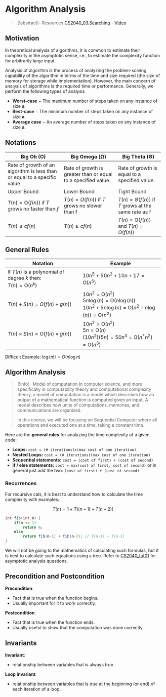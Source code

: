 # Algorithm Analysis

>[!abstract]- Resources
> [CS2040_03.Searching](../Notes/CS2040_03.Searching.pdf) - [Video](https://www.youtube.com/watch?v=oblot5d-ATI&t=2026s)

## Motivation

In theoretical analysis of algorithms, it is common to estimate their complexity in the asymptotic sense, i.e., to estimate the complexity function for arbitrarily large input.

Analysis of algorithm is the process of analyzing the problem-solving capability of the algorithm in terms of the time and size required (the size of memory for storage while implementation). However, the main concern of analysis of algorithms is the required time or performance. Generally, we perform the following types of analysis 

-   **Worst-case** − The maximum number of steps taken on any instance of size **a**.
-   **Best-case** − The minimum number of steps taken on any instance of size **a**.
-   **Average case** − An average number of steps taken on any instance of size **a**.

## Notations

| Big Oh (O)                                                                | Big Omega (Ω)                                                 | Big Theta (Θ)                                                     |
| ------------------------------------------------------------------------- | ------------------------------------------------------------- | ----------------------------------------------------------------- |
| Rate of growth of an algorithm is less than or equal to a specific value. | Rate of growth is greater than or equal to a specified value. | Rate of growth is equal to a specified value.                     |
| Upper Bound                                                               | Lower Bound                                                   | Tight Bound                                                       |
| $T(\mathrm{n})=\mathrm{O}(f(n))$ if $T$ grows no faster than $f$          | $T(n)=\Omega(f(n))$ if $T$ grows no slower than $\mathrm{f}$  | $T(n)=\Theta(f(n))$ if $T$ grows at the same rate as $\mathrm{f}$ |
| $T(n) \leq c f(n)$                                                        | $T(n) \geq c f(n)$                                            | $T(n)=\mathrm{O}(f(n)) \text { and }$ $T(n)=\Omega(f(n))$                                                                  |

## General Rules

| Notation                                         | Example                                                                                                                                                                    |
| ------------------------------------------------ | -------------------------------------------------------------------------------------------------------------------------------------------------------------------------- |
| If $T(n)$ is a polynomial of degree $k$ then:<br>$T(n)=\mathrm{O}\left(n^k\right)$                | $10 n^5+50 n^3+10 n+17=\mathrm{O}\left(n^5\right)$                                                                                                                         |
| $T(n)+S(n)=O(f(n)+g(n))$                         | $10 n^2=\mathrm{O}\left(n^2\right)$<br>$5 n \log (n)=\mathrm{O}(n \log (n))$<br>$10 n^2+5 n \log (n)=\mathrm{O}\left(n^2+n \log (n)\right)=\mathrm{O}\left(n^2\right)$<br> |
| $T(n) \times S(n)=\mathrm{O}\left(f(n) \times g(n)\right)$ | $10 n^2=\mathrm{O}\left(n^2\right)$<br>$5 n=\mathrm{O}(n)$<br>$\left(10 n^2\right)(5 n)=50 n^3=\mathrm{O}\left(n^* n^2\right)=\mathrm{O}\left(n^3\right)$                                                                                                                                                                           |

Difficult Example: $\log (n !)= O(n \log n)$

## Algorithm Analysis

> [!info]- Model of computation
> In computer science, and more specifically in computability theory and computational complexity theory, a model of computation is a model which describes how an output of a mathematical function is computed given an input. A model describes how units of computations, memories, and communications are organized.
> 
> In this course, we will be focusing on Sequential Computer where all operations and executed one at a time, taking a constant time.

Here are the **general rules** for analyzing the time complexity of a given code:

- **Loops:** `cost = (# iterations)x(max cost of one iteration)`
- **Nested Loops:** `cost = (# iterations)(max cost of one iteration)`
- **Sequential statements:** `cost = (cost of first) + (cost of second)`
- **if / else statements:** `cost = max(cost of first, cost of second)` or in general just add the two: `(cost of first) + (cost of second)`

### Recurrences

For recursive cals, it is best to understand how to calculate the time complexity with examples:

$$
T(n) = 1+T((n-1)+T(n-2))
$$
```java
int fib(int n) {
	if(n <= 1)
		return n;
	else
		return fib(n-1) + fib(n-2); // T(n-1) + T(n-1)
}
```

We will not be going to the mathematics of calculating such formulas, but it is best to calculate such equations using a tree. Refer to [CS2040_tut01](../Tutorial/tut1/CS2040S_tut01.pdf) for asymptotic analysis questions.

## Precondition and Postcondition

**Precondition**:

- Fact that is true when the function begins.
- Usually important for it to work correctly.

**Postcondition**:

- Fact that is true when the function ends.
- Usually useful to show that the computation was done correctly.

## Invariants

**Invariant**:

- relationship between variables that is always true.

**Loop Invariant**:

- relationship between variables that is true at the beginning (or end) of each iteration of a loop.